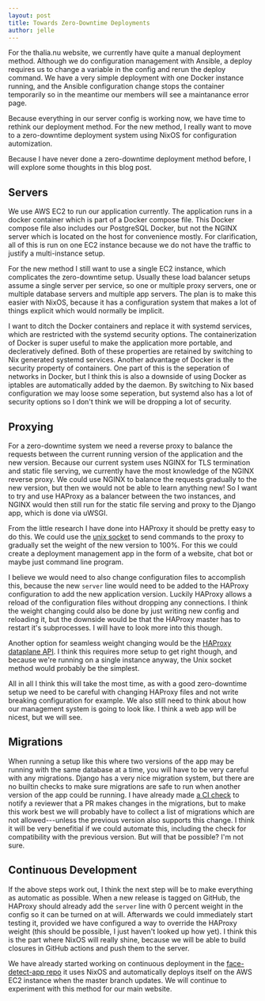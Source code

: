 ```yaml
---
layout: post
title: Towards Zero-Downtime Deployments
author: jelle
---
```


For the thalia.nu website, we currently have quite a manual deployment method.
Although we do configuration management with Ansible, a deploy requires us to
change a variable in the config and rerun the deploy command. We have a very
simple deployment with one Docker instance running, and the Ansible
configuration change stops the container temporarily so in the meantime our
members will see a maintanance error page.

Because everything in our server config is working now, we have time to rethink our
deployment method. For the new method, I really want to move to a zero-downtime
deployment system using NixOS for configuration automization.

Because I have never done a zero-downtime deployment method before, I will explore
some thoughts in this blog post.


## Servers

We use AWS EC2 to run our application currently. The application runs in a docker
container which is part of a Docker compose file. This Docker compose file also
includes our PostgreSQL Docker, but not the NGINX server which is located on the
host for convenience mostly. For clarification, all of this is run on one EC2
instance because we do not have the traffic to justify a multi-instance setup.

For the new method I still want to use a single EC2 instance, which complicates
the zero-downtime setup. Usually these load balancer setups assume a single server
per service, so one or multiple proxy servers, one or multiple database servers and
multiple app servers. The plan is to make this easier with NixOS, because it has
a configuration system that makes a lot of things explicit which would normally be
implicit.

I want to ditch the Docker containers and replace it with systemd services,
which are restricted with the systemd security options. The containerization of
Docker is super useful to make the application more portable, and decleratively
defined. Both of these properties are retained by switching to Nix generated
systemd services. Another advantage of Docker is the security property of
containers. One part of this is the seperation of networks in Docker, but I
think this is also a downside of using Docker as iptables are automatically
added by the daemon. By switching to Nix based configuration we may loose some
seperation, but systemd also has a lot of security options so I don't think we
will be dropping a lot of security.


## Proxying

For a zero-downtime system we need a reverse proxy to balance the requests
between the current running version of the application and the new version.
Because our current system uses NGINX for TLS termination and static file
serving, we currently have the most knowledge of the NGINX reverse proxy. We
could use NGINX to balance the requests gradually to the new version, but then
we would not be able to learn anything new! So I want to try and use HAProxy as
a balancer between the two instances, and NGINX would then still run for the
static file serving and proxy to the Django app, which is done via uWSGI.

From the little research I have done into HAProxy it should be pretty easy to do
this. We could use the [unix socket] to send commands to the proxy to gradually
set the weight of the new version to 100%. For this we could create a deployment
management app in the form of a website, chat bot or maybe just command line
program.

I believe we would need to also change configuration files to accomplish this,
because the new `server` line would need to be added to the HAProxy
configuration to add the new application version. Luckily HAProxy allows a
reload of the configuration files without dropping any connections. I think the
weight changing could also be done by just writing new config and reloading it,
but the downside would be that the HAProxy master has to restart it's
subprocesses. I will have to look more into this though.

Another option for seamless weight changing would be the [HAProxy dataplane
API]. I think this requires more setup to get right though, and because we're
running on a single instance anyway, the Unix socket method would probably be
the simplest.

All in all I think this will take the most time, as with a good zero-downtime
setup we need to be careful with changing HAProxy files and not write breaking
configuration for example. We also still need to think about how our management
system is going to look like. I think a web app will be nicest, but we will see.

[unix socket]: https://cbonte.github.io/haproxy-dconv/1.6/management.html#set%20weight
[HAProxy dataplane API]: https://www.haproxy.com/blog/new-haproxy-data-plane-api/


## Migrations

When running a setup like this where two versions of the app may be running with
the same database at a time, you will have to be very careful with any
migrations. Django has a very nice migration system, but there are no builtin
checks to make sure migrations are safe to run when another version of the app
could be running. I have already made [a CI check] to notify a reviewer that a
PR makes changes in the migrations, but to make this work best we will probably
have to collect a list of migrations which are not allowed---unless the previous
version also supports this change. I think it will be very benefitial if we
could automate this, including the check for compatibility with the previous
version. But will that be possible? I'm not sure.

[a CI check]: https://github.com/svthalia/concrexit/pull/1347


## Continuous Development

If the above steps work out, I think the next step will be to make everything as
automatic as possible. When a new release is tagged on GitHub, the HAProxy
should already add the `server` line with 0 percent weight in the config so it
can be turned on at will. Afterwards we could immediately start testing it,
provided we have configured a way to override the HAProxy weight (this should be
possible, I just haven't looked up how yet). I think this is the part where
NixOS will really shine, because we will be able to build closures in GitHub
actions and push them to the server.

We have already started working on continuous deployment in the [face-detect-app
repo] it uses NixOS and automatically deploys itself on the AWS EC2 instance
when the master branch updates. We will continue to experiment with this method
for our main website.

[face-detect-app repo]: https://github.com/svthalia/face-detect-app/
